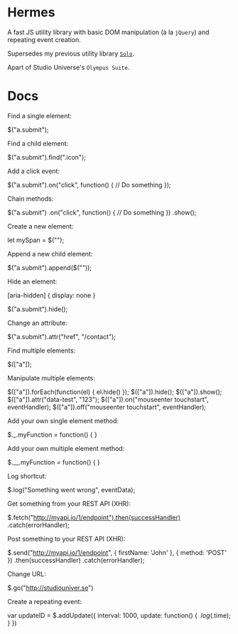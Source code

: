 # Hermes

A fast JS utility library with basic DOM manipulation (à la `jQuery`) and repeating event creation.

Supersedes my previous utility library [`Solo`]().

Apart of Studio Universe's `Olympus Suite`.

# Docs

Find a single element:

  $("a.submit");

Find a child element:

  $("a.submit").find(".icon");

Add a click event:

  $("a.submit").on("click", function() {
    // Do something
  });

Chain methods:

  $("a.submit")
    .on("click", function() {
      // Do something
    })
    .show();

Create a new element:

  let mySpan = $("<span>");

Append a new child element:

  $("a.submit").append($("<span>"));

Hide an element:

  [aria-hidden] { display: none }

  $("a.submit").hide();

Change an attribute:

  $("a.submit").attr("href", "/contact");

Find multiple elements:

  $(["a"]);

Manipulate multiple elements:

  $(["a"]).forEach(function(el) { el.hide() });
  $(["a"]).hide();
  $(["a"]).show();
  $(["a"]).attr("data-test", "123");
  $(["a"]).on("mouseenter touchstart", eventHandler);
  $(["a"]).off("mouseenter touchstart", eventHandler);

Add your own single element method:

  $._.myFunction = function() { }

Add your own multiple element method:

  $.__.myFunction = function() { }

Log shortcut:

  $.log("Something went wrong", eventData);

Get something from your REST API (XHR):

  $.fetch("http://myapi.io/1/endpoint").then(successHandler)
    .catch(errorHandler);

Post something to your REST API (XHR):

  $.send("http://myapi.io/1/endpoint", { firstName: 'John' }, { method: 'POST' })
    .then(successHandler)
    .catch(errorHandler);

Change URL:

  $.go("http://studiouniver.se")

Create a repeating event:

  var updateID = $.addUpdate({
                    interval: 1000,
                    update: function() {
                      $.log($.time);
                    }
                  })
